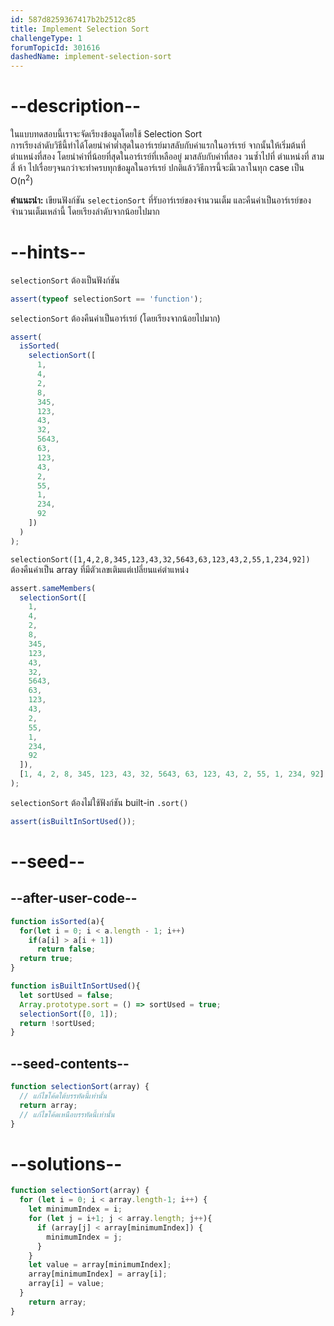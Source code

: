 ```yaml
---
id: 587d8259367417b2b2512c85
title: Implement Selection Sort
challengeType: 1
forumTopicId: 301616
dashedName: implement-selection-sort
---
```


# --description--
ในแบบทดสอบนี้เราจะจัดเรียงข้อมูลโดยใช้ Selection Sort  
การเรียงลำดับวิธีนี้ทำได้โดยนำค่าต่ำสุดในอาร์เรย์มาสลับกับค่าแรกในอาร์เรย์
จากนั้นให้เริ่มต้นที่ตำแหน่งที่สอง โดยนำค่าที่น้อยที่สุดในอาร์เรย์ที่เหลืออยู่ มาสลับกับค่าที่สอง
วนซ้ำไปที่ ตำแหน่งที่ สาม สี่ ห้า ไปเรื่อยๆจนกว่าจะทำครบทุกข้อมูลในอาร์เรย์
ปกติแล้ววิธีการนี้จะมีเวลาในทุก case เป็น O(n<sup>2</sup>)

**คำแนะนำ:** เขียนฟังก์ชัน `selectionSort` ที่รับอาร์เรย์ของจำนวนเต็ม และคืนค่าเป็นอาร์เรย์ของจำนวนเต็มเหล่านี้ โดยเรียงลำดับจากน้อยไปมาก

# --hints--

`selectionSort` ต้องเป็นฟังก์ชัน

```js
assert(typeof selectionSort == 'function');
```

`selectionSort` ต้องคืนค่าเป็นอาร์เรย์ (โดยเรียงจากน้อยไปมาก)

```js
assert(
  isSorted(
    selectionSort([
      1,
      4,
      2,
      8,
      345,
      123,
      43,
      32,
      5643,
      63,
      123,
      43,
      2,
      55,
      1,
      234,
      92
    ])
  )
);
```

`selectionSort([1,4,2,8,345,123,43,32,5643,63,123,43,2,55,1,234,92])` ต้องคืนค่าเป็น array ที่มีตัวเลขเติมแต่เปลี่ยนแค่ตำแหน่ง

```js
assert.sameMembers(
  selectionSort([
    1,
    4,
    2,
    8,
    345,
    123,
    43,
    32,
    5643,
    63,
    123,
    43,
    2,
    55,
    1,
    234,
    92
  ]),
  [1, 4, 2, 8, 345, 123, 43, 32, 5643, 63, 123, 43, 2, 55, 1, 234, 92]
);
```

`selectionSort` ต้องไม่ใช้ฟังก์ชัน built-in `.sort()`

```js
assert(isBuiltInSortUsed());
```

# --seed--

## --after-user-code--

```js
function isSorted(a){
  for(let i = 0; i < a.length - 1; i++)
    if(a[i] > a[i + 1])
      return false;
  return true;
}

function isBuiltInSortUsed(){
  let sortUsed = false;
  Array.prototype.sort = () => sortUsed = true;
  selectionSort([0, 1]);
  return !sortUsed;
}
```

## --seed-contents--

```js
function selectionSort(array) {
  // แก้ไขโค้ดใต้บรรทัดนี้เท่านั้น
  return array;
  // แก้ไขโค้ดเหนือบรรทัดนี้เท่านั้น
}
```

# --solutions--

```js
function selectionSort(array) {
  for (let i = 0; i < array.length-1; i++) {
    let minimumIndex = i;
    for (let j = i+1; j < array.length; j++){
      if (array[j] < array[minimumIndex]) {
        minimumIndex = j;
      }
    }
    let value = array[minimumIndex];
    array[minimumIndex] = array[i];
    array[i] = value;
  }
    return array;
}
```
